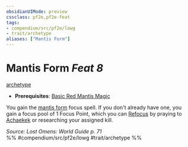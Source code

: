 ```yaml
---
obsidianUIMode: preview
cssclass: pf2e,pf2e-feat
tags:
- compendium/src/pf2e/lowg
- trait/archetype
aliases: ["Mantis Form"]
---
```

# Mantis Form  *Feat 8*  
[archetype](../../Rules/traits/archetype.md)  

- **Prerequisites**: [Basic Red Mantis Magic](basic-red-mantis-magic-lowg.md)

You gain the [mantis form](../spells/mantis-form-lowg.md) focus spell. If you don't already have one, you gain a focus pool of 1 Focus Point, which you can [Refocus](../../Rules/actions/refocus.md) by praying to [Achaekek](../setting/deities/achaekek-logm.md) or researching your assigned kill.

*Source: Lost Omens: World Guide p. 71*  
%% #compendium/src/pf2e/lowg #trait/archetype %%